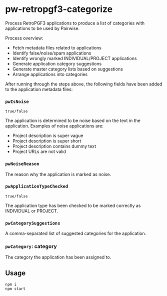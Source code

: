 # pw-retropgf3-categorize

Process RetroPGF3 applications to produce a list of categories with applications to be used by Pairwise.

Process overview:

- Fetch metadata files related to applications
- Identify false/noise/spam applications
- Identify wrongly marked INDIVIDUAL/PROJECT applications
- Generate application category suggestions
- Generate master category lists based on suggestions
- Arrange applications into categories

After running through the steps above, the following fields have been added to the application metadata files:

### `pwIsNoise`

`true/false`

The application is determined to be noise based on the text in the application. Examples of noise applications are:

- Project description is super vague
- Project description is super short
- Project description contains dummy text
- Project URLs are not valid

### `pwNoiseReason`

The reason why the application is marked as noise.

### `pwApplicationTypeChecked`

`true/false`

The application type has been checked to be marked correctly as INDIVIDUAL or PROJECT.

### `pwCategorySuggestions`

A comma-separated list of suggested categories for the application.

### `pwCategory`: category

The category the application has been assigned to.

## Usage

```
npm i
npm start
```
